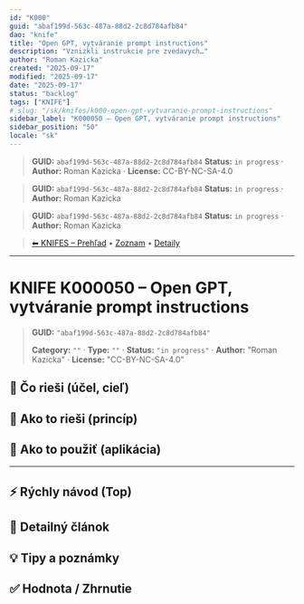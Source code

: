 ```yaml
---
id: "K000"
guid: "abaf199d-563c-487a-88d2-2c8d784afb84"
dao: "knife"
title: "Open GPT, vytváranie prompt instructions"
description: "Vznizkli instrukcie pre zvedavych…"
author: "Roman Kazicka"
created: "2025-09-17"
modified: "2025-09-17"
date: "2025-09-17"
status: "backlog"
tags: ["KNIFE"]
# slug: "/sk/knifes/k000-open-gpt-vytvaranie-prompt-instructions"
sidebar_label: "K000050 – Open GPT, vytváranie prompt instructions"
sidebar_position: "50"
locale: "sk"
---
```

<!-- body:start -->

<!-- fm-visible: start -->
> **GUID:** `abaf199d-563c-487a-88d2-2c8d784afb84`
> **Status:** `in progress` · **Author:** Roman Kazicka · **License:** CC-BY-NC-SA-4.0
<!-- fm-visible: end -->
<!-- body:start -->

<!-- fm-visible: start -->
> **GUID:** `abaf199d-563c-487a-88d2-2c8d784afb84`
> **Status:** `in progress` · **Author:** Roman Kazicka
<!-- fm-visible: end -->
<!-- body:start -->

<!-- fm-visible: start -->
> **GUID:** `abaf199d-563c-487a-88d2-2c8d784afb84`
> **Status:** `in progress` · **Author:** Roman Kazicka
<!-- fm-visible: end -->
<!-- body:start -->

<!-- nav:knifes -->
> [⬅ KNIFES – Prehľad](../overview.md) • [Zoznam](../KNIFE_Overview_List.md) • [Detaily](../KNIFE_Overview_Details.md)
---
# KNIFE K000050 – Open GPT, vytváranie prompt instructions
<!-- fm-visible: start -->

> **GUID:** `"abaf199d-563c-487a-88d2-2c8d784afb84"`
>   
> **Category:** `""` · **Type:** `""` · **Status:** `"in progress"` · **Author:** "Roman Kazicka" · **License:** "CC-BY-NC-SA-4.0"
<!-- fm-visible: end -->


## 🎯 Čo rieši (účel, cieľ)

## 🧩 Ako to rieši (princíp)

## 🧪 Ako to použiť (aplikácia)

---

## ⚡ Rýchly návod (Top)

## 📜 Detailný článok

## 💡 Tipy a poznámky

## ✅ Hodnota / Zhrnutie
